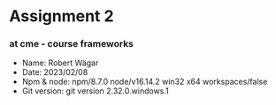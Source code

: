 
# Assignment 2
### at cme - course frameworks <br> 
- Name: Robert Wägar <br> 
- Date: 2023/02/08 <br> 
- Npm & node: npm/8.7.0 node/v16.14.2 win32 x64 workspaces/false <br> 
- Git version: git version 2.32.0.windows.1


